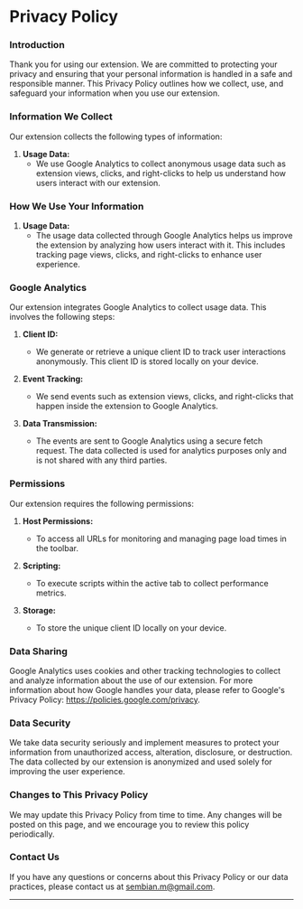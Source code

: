 # Privacy Policy

### Introduction

Thank you for using our extension. We are committed to protecting your privacy and ensuring that your personal information is handled in a safe and responsible manner. This Privacy Policy outlines how we collect, use, and safeguard your information when you use our extension.

### Information We Collect

Our extension collects the following types of information:

1. **Usage Data:**
   - We use Google Analytics to collect anonymous usage data such as extension views, clicks, and right-clicks to help us understand how users interact with our extension. 

### How We Use Your Information

1. **Usage Data:**
   - The usage data collected through Google Analytics helps us improve the extension by analyzing how users interact with it. This includes tracking page views, clicks, and right-clicks to enhance user experience.

### Google Analytics

Our extension integrates Google Analytics to collect usage data. This involves the following steps:

1. **Client ID:**
   - We generate or retrieve a unique client ID to track user interactions anonymously. This client ID is stored locally on your device.
   
2. **Event Tracking:**
   - We send events such as extension views, clicks, and right-clicks that happen inside the extension to Google Analytics. 

3. **Data Transmission:**
   - The events are sent to Google Analytics using a secure fetch request. The data collected is used for analytics purposes only and is not shared with any third parties.

### Permissions

Our extension requires the following permissions:

1. **Host Permissions:**
   - To access all URLs for monitoring and managing page load times in the toolbar.
   
2. **Scripting:**
   - To execute scripts within the active tab to collect performance metrics.
   
3. **Storage:**
   - To store the unique client ID locally on your device.
   

### Data Sharing

 Google Analytics uses cookies and other tracking technologies to collect and analyze information about the use of our extension. For more information about how Google handles your data, please refer to Google's Privacy Policy: https://policies.google.com/privacy.

### Data Security

We take data security seriously and implement measures to protect your information from unauthorized access, alteration, disclosure, or destruction. The data collected by our extension is anonymized and used solely for improving the user experience.


### Changes to This Privacy Policy

We may update this Privacy Policy from time to time. Any changes will be posted on this page, and we encourage you to review this policy periodically.

### Contact Us

If you have any questions or concerns about this Privacy Policy or our data practices, please contact us at [sembian.m@gmail.com](mailto:sembian.m@gmail.com).


***
